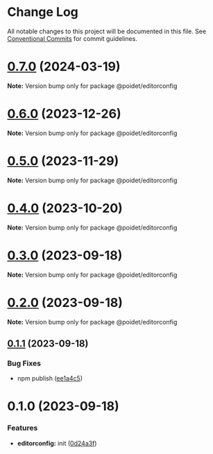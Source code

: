 # Change Log

All notable changes to this project will be documented in this file.
See [Conventional Commits](https://conventionalcommits.org) for commit guidelines.

# [0.7.0](https://github.com/poidet/config/compare/v0.6.3...v0.7.0) (2024-03-19)

**Note:** Version bump only for package @poidet/editorconfig

# [0.6.0](https://github.com/poidet/config/compare/v0.5.0...v0.6.0) (2023-12-26)

**Note:** Version bump only for package @poidet/editorconfig

# [0.5.0](https://github.com/poidet/config/compare/v0.4.0...v0.5.0) (2023-11-29)

**Note:** Version bump only for package @poidet/editorconfig

# [0.4.0](https://github.com/poidet/config/compare/v0.3.0...v0.4.0) (2023-10-20)

**Note:** Version bump only for package @poidet/editorconfig

# [0.3.0](https://github.com/poidet/config/compare/v0.2.0...v0.3.0) (2023-09-18)

**Note:** Version bump only for package @poidet/editorconfig

# [0.2.0](https://github.com/poidet/config/compare/v0.1.3...v0.2.0) (2023-09-18)

**Note:** Version bump only for package @poidet/editorconfig

## [0.1.1](https://github.com/poidet/config/compare/v0.1.0...v0.1.1) (2023-09-18)

### Bug Fixes

- npm publish ([ee1a4c5](https://github.com/poidet/config/commit/ee1a4c54e9568334d0484337b9ade88c206f4022))

# 0.1.0 (2023-09-18)

### Features

- **editorconfig:** init ([0d24a3f](https://github.com/poidet/config/commit/0d24a3f67c0304aa507fbc853493f08d7acfb764))
